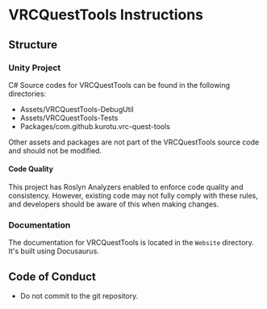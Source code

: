 # VRCQuestTools Instructions

## Structure

### Unity Project

C# Source codes for VRCQuestTools can be found in the following directories:

- Assets/VRCQuestTools-DebugUtil
- Assets/VRCQuestTools-Tests
- Packages/com.github.kurotu.vrc-quest-tools

Other assets and packages are not part of the VRCQuestTools source code and should not be modified.

#### Code Quality

This project has Roslyn Analyzers enabled to enforce code quality and consistency.
However, existing code may not fully comply with these rules, and developers should be aware of this when making changes.

### Documentation

The documentation for VRCQuestTools is located in the `Website` directory.
It's built using Docusaurus.

## Code of Conduct

- Do not commit to the git repository.
